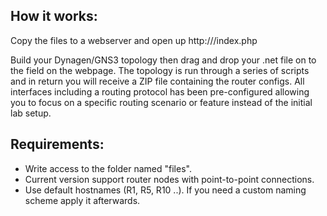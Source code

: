 ## How it works:
Copy the files to a webserver and open up http://<hostname>/index.php

Build your Dynagen/GNS3 topology then drag and drop your .net file on to the field on the webpage. The topology is run through a series of scripts and in return you will receive a ZIP file containing the router configs. All interfaces including a routing protocol has been pre-configured allowing you to focus on a specific routing scenario or feature instead of the initial lab setup.

## Requirements:
* Write access to the folder named "files".
* Current version support router nodes with point-to-point connections.
* Use default hostnames (R1, R5, R10 ..). If you need a custom naming scheme apply it afterwards.

